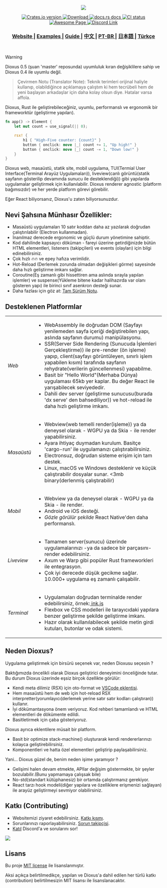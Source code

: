 <p align="center">
  <img src="../../notes/header.svg">
</p>

<div align="center">
  <!-- Crates version -->
  <a href="https://crates.io/crates/dioxus">
    <img src="https://img.shields.io/crates/v/dioxus.svg?style=flat-square"
    alt="Crates.io version" />
  </a>
  <!-- Downloads -->
  <a href="https://crates.io/crates/dioxus">
    <img src="https://img.shields.io/crates/d/dioxus.svg?style=flat-square"
      alt="Download" />
  </a>
  <!-- docs -->
  <a href="https://docs.rs/dioxus">
    <img src="https://img.shields.io/badge/docs-latest-blue.svg?style=flat-square"
      alt="docs.rs docs" />
  </a>
  <!-- CI -->
  <a href="https://github.com/jkelleyrtp/dioxus/actions">
    <img src="https://github.com/dioxuslabs/dioxus/actions/workflows/main.yml/badge.svg"
      alt="CI status" />
  </a>

  <!--Awesome -->
  <a href="https://dioxuslabs.com/awesome">
    <img src="https://cdn.rawgit.com/sindresorhus/awesome/d7305f38d29fed78fa85652e3a63e154dd8e8829/media/badge.svg" alt="Awesome Page" />
  </a>
  <!-- Discord -->
  <a href="https://discord.gg/XgGxMSkvUM">
    <img src="https://img.shields.io/discord/899851952891002890.svg?logo=discord&style=flat-square" alt="Discord Link" />
  </a>
</div>

<div align="center">
  <h3>
    <a href="https://dioxuslabs.com"> Website </a>
    <span> | </span>
    <a href="https://github.com/DioxusLabs/example-projects"> Examples </a>
    <span> | </span>
    <a href="https://dioxuslabs.com/learn/0.4/guide"> Guide </a>
    <span> | </span>
    <a href="https://github.com/DioxusLabs/dioxus/blob/master/translations/zh-cn/README.md"> 中文 </a>
    <span> | </span>
    <a href="https://github.com/DioxusLabs/dioxus/blob/master/translations/pt-br/README.md"> PT-BR </a>
    <span> | </span>
    <a href="https://github.com/DioxusLabs/dioxus/blob/master/translations/ja-jp/README.md"> 日本語 </a>
    <span> | </span>
    <a href="https://github.com/DioxusLabs/dioxus/blob/master/translations/tr-tr/README.md"> Türkçe </a>
  </h3>
</div>

<br/>

> [!WARNING]
> Dioxus 0.5 (şuan 'master' reposunda) uyumluluk kıran değişiklilere sahip ve Dioxus 0.4 ile uyumlu değil.


>Çevirmen Notu (Translator Note): Teknik terimleri orijinal haliyle kullanıp, olabildiğince açıklamaya çalıştım ki hem tecrübeli hem de yeni başlayan arkadaşlar için daha kolay olsun diye. Hatalar varsa affola.

Dioxus, Rust ile geliştirebileceğiniz, uyumlu, performanslı ve ergonomik bir frameworktür (geliştirme yapıları).

```rust
fn app() -> Element {
    let mut count = use_signal(|| 0);

    rsx! {
        h1 { "High-Five counter: {count}" }
        button { onclick: move |_| count += 1, "Up high!" }
        button { onclick: move |_| count -= 1, "Down low!" }
    }
}
```

Dioxus web, masaüstü, statik site, mobil uygulama, TUI(Termial User Interface(Terminal Arayüz Uygulamaları)), liveview(canlı görüntü(statik sayfanın gösterilip devamında sunucu ile desteklendiği)) gibi yapılarda uygulamalar geliştirmek için kullanılabilir. Dioxus renderer agnostic (platform bağımsızdır) ve her yerde platform görevi görebilir.

Eğer React biliyorsanız, Dioxus'u zaten biliyorsunuzdur.

## Nevi Şahsına Münhasır Özellikler:
- Masaüstü uygulamaları 10 satır koddan daha az yazılarak doğrudan çalıştırılabilir (Electron kullanmadan).
- İnanılmaz derecede ergonomic ve güçlü durum yönetimine sahiptir.
- Kod dahilinde kapsayıcı döküman - fareyi üzerine getirdiğinizde bütün HTML elementleri, listeners (takipçileri) ve events (olayları) için bilgi edinebilirsiniz. 
- Çok hızlı 🔥🔥 ve epey hafıza verimlidir.
- Hot-Reload (Derlemek zorunda olmadan değişikleri görme) sayesinde daha hızlı geliştirme imkanı sağlar.
- Coroutine(Eş zamanlı gibi hissettiren ama aslında sırayla yapılan işlemler) ve suspense(Yükleme bitene kadar halihazırda var olanı gösteren yapı) ile birinci sınıf asenkron desteği sunar.
- Daha fazlası için göz at: [Tam Sürüm Notu](https://dioxuslabs.com/blog/introducing-dioxus/).

## Desteklenen Platformlar
<div align="center">
  <table style="width:100%">
    <tr>
      <td><em>Web</em></td>
      <td>
        <ul>
          <li>WebAssembly ile doğrudan DOM (Sayfayı yenilemeden sayfa içeriği değiştirebilen yapı, aslında sayfanın durumu) manipülasyonu.</li>
          <li>SSR(Server Side Rendering (Sunucuda İşlemleri Gerçekleştirme)) ile pre-render (ön işleme) yapıp, client(sayfayı görüntüleyen, sınırlı işlem yapabilen kısım) tarafında sayfanın rehydrate(verilerin güncellenmesi) yapabilme.</li>
          <li>Basit bir "Hello World"(Merhaba Dünya) uygulaması 65kb yer kaplar. Bu değer React ile yarışabilecek seviyededir.</li>
          <li>Dahili dev server (geliştirme sunucusu(burada 'dx serve' den bahsediliyor)) ve hot-reload ile daha hızlı geliştirme imkanı.</li>
        </ul>
      </td>
    </tr>
    <tr>
      <td><em>Masaüstü</em></td>
      <td>
        <ul>
          <li>Webview(web temelli render(işleme)) ya da deneysel olarak - WGPU ya da Skia - ile render yapabilirsiniz.</li>
          <li>Ayara ihtiyaç duymadan kurulum. Basitçe 'cargo-run' ile uygulamanızı çalıştırabilirsiniz. </li>
          <li>Electronsuz, doğrudan sisteme erişim için tam destek. </li>
          <li>Linux, macOS ve Windows desteklenir ve küçük çalıştırabilir dosyalar sunar. <3mb binary(derlenmiş çalıştırabilir) </li>
        </ul>
      </td>
    </tr>
    <tr>
      <td><em>Mobil</em></td>
      <td>
        <ul>
          <li>Webview ya da deneysel olarak - WGPU ya da Skia - ile render.</li>
          <li>Android ve iOS desteği. </li>
          <li><em>Gözle görülür şekilde</em> React Native'den daha performanslı. </li>
        </ul>
      </td>
    </tr>
    <tr>
      <td><em>Liveview</em></td>
      <td>
        <ul>
          <li>Tamamen server(sunucu) üzerinde uygulamalarınızı -ya da sadece bir parçasını- render edebilirsiniz. </li>
          <li>Axum ve Warp gibi popüler Rust frameworkleri ile entegrasyon.</li>
          <li>Çok iyi derecede düşük gecikme sağlar. 10.000+ uygulama eş zamanlı çalışabilir.</li>
        </ul>
      </td>
    </tr>
    <tr>
      <td><em>Terminal</em></td>
      <td>
        <ul>
          <li>Uygulamaları doğrudan terminalde render edebilirsiniz, örnek:<a href="https://github.com/vadimdemedes/ink"> ink.js</a></li>
          <li>Flexbox ve CSS modelleri ile tarayıcıdaki yapılara benzer geliştirme şekilde geliştirme imkanı.</li>
          <li>Hazır olarak kullanılabilecek şekilde metin girdi kutuları, butonlar ve odak sistemi.</li>
        </ul>
      </td>
    </tr>
  </table>
</div>

## Neden Dioxus?
Uygulama geliştirmek için birsürü seçenek var, neden Dioxusu seçesin ?

Baktığımızda öncelikli olarak Dioxus geliştirici deneyimini önceliğinde tutar. Bu durum Dioxus üzerinde eşsiz birçok özellikte görülür:

- Kendi meta dilimiz (RSX) için oto-format ve [VSCode eklentisi](https://marketplace.visualstudio.com/items?itemName=DioxusLabs.dioxus).
- Hem masaüstü hem de web için hot-reload RSX interpretter(yorumlayıcı(derlemek yerine satır satır kodları çalıştıran)) kullanır.
- İyi dökümantasyona önem veriyoruz. Kod rehberi tamamlandı ve HTML elementleri de dökümente edildi.
- Basitletirmek için çaba gösteriyoruz.

Dioxus ayrıca eklentilere müsait bir platform.

- Basit bir optimize stack-machine() oluşturarak kendi rendererlarınızı kolayca geliştirebilirsiniz.
- Komponentleri ve hatta özel elementleri geliştirip paylaşabilirsiniz.

Yani... Dioxus güzel de, benim neden işime yaramıyor ?
- Gelişimi halen devam etmekte, APIlar değişim göstermekte, bir şeyler bozulabilir.(Bunu yapmamaya çalışsak bile)
- No-std(standart kütüphanesiz) bir ortamda çalıştırmanız gerekiyor.
- React tarzı hook modeli(diğer yapılara ve özelliklere erişmenizi sağlayan) ile arayüz geliştirmeyi sevmiyor olabilirsiniz.


## Katkı (Contributing)
- Websitemizi ziyaret edebilirsiniz. [Katkı kısmı](https://dioxuslabs.com/learn/0.4/contributing).
- Sorunlarınızı raporlayabilirsiniz. [Sorun takipçisi](https://github.com/dioxuslabs/dioxus/issues).
- [Katıl](https://discord.gg/XgGxMSkvUM) Discord'a ve sorularını sor!


<a href="https://github.com/dioxuslabs/dioxus/graphs/contributors">
  <img src="https://contrib.rocks/image?repo=dioxuslabs/dioxus&max=30&columns=10" />
</a>

## Lisans
Bu proje [MIT license] ile lisanslanmıştır.

[mit license]: https://github.com/DioxusLabs/dioxus/blob/master/LICENSE-MIT

Aksi açıkça belirtilmedikçe, yapılan ve Dioxus'a dahil edilen her türlü katkı (contribution) belirtilmesizin MIT lisansı ile lisanslanacaktır.